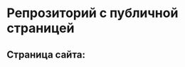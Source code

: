 # Репрозиторий с публичной страницей

## Страница сайта:
<!-- Вставить ссылку на публичнуюс страницу -->